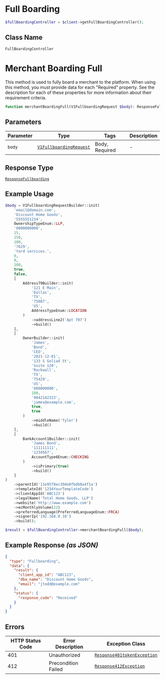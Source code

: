 # Full Boarding

```php
$fullBoardingController = $client->getFullBoardingController();
```

## Class Name

`FullBoardingController`


# Merchant Boarding Full

This method is used to fully board a merchant to the platform. When using this method, you must provide data for each "Required" property. See the description for each of these properties for more information about their requirement criteria.

```php
function merchantBoardingFull(V1FullboardingRequest $body): ResponseFullboarding
```

## Parameters

| Parameter | Type | Tags | Description |
|  --- | --- | --- | --- |
| `body` | [`V1FullboardingRequest`](../../doc/models/v1-fullboarding-request.md) | Body, Required | - |

## Response Type

[`ResponseFullboarding`](../../doc/models/response-fullboarding.md)

## Example Usage

```php
$body = V1FullboardingRequestBuilder::init(
    'email@domain.com',
    'Discount Home Goods',
    '5555551234',
    OwnershipTypeEnum::LLP,
    '0000000000',
    15,
    150,
    100,
    '7629',
    'Yard services.',
    0,
    0,
    100,
    true,
    false,
    [
        Address79Builder::init(
            '121 E Main',
            'Dallas',
            'TX',
            '75087',
            'US',
            AddressTypeEnum::LOCATION
        )
            ->addressLine2('Apt 707')
            ->build()
    ],
    [
        OwnerBuilder::init(
            'James',
            'Bond',
            'CEO',
            '2021-12-01',
            '133 S Goliad St',
            'Suite 120',
            'Rockwall',
            'TX',
            '75429',
            'US',
            '000000000',
            100,
            '9042142323',
            'james@example.com',
            true,
            true
        )
            ->middleName('Tyler')
            ->build()
    ],
    [
        BankAccount1Builder::init(
            'James Bond',
            '111111111',
            '1234567',
            AccountType6Enum::CHECKING
        )
            ->isPrimary(true)
            ->build()
    ]
)
    ->parentId('11e95f8ec39de8fbdb0a4f1a')
    ->templateId('1234YourTemplateCode')
    ->clientAppId('ABC123')
    ->legalName('Total Home Goods, LLP')
    ->website('http://www.example.com')
    ->ecMonthlyVolume(22)
    ->preferredLanguage(PreferredLanguageEnum::FRCA)
    ->signerIp('192.168.0.10')
    ->build();

$result = $fullBoardingController->merchantBoardingFull($body);
```

## Example Response *(as JSON)*

```json
{
  "type": "Fullboarding",
  "data": {
    "result": {
      "client_app_id": "ABC123",
      "dba_name": "Discount Home Goods",
      "email": "jtodd@example.com"
    },
    "status": {
      "response_code": "Received"
    }
  }
}
```

## Errors

| HTTP Status Code | Error Description | Exception Class |
|  --- | --- | --- |
| 401 | Unauthorized | [`Response401tokenException`](../../doc/models/response-401-token-exception.md) |
| 412 | Precondition Failed | [`Response412Exception`](../../doc/models/response-412-exception.md) |


